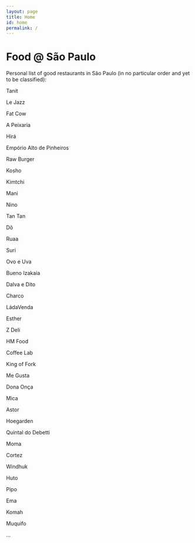 ```yaml
---
layout: page
title: Home
id: home
permalink: /
---
```


# Food @ São Paulo

Personal list of good restaurants in São Paulo (in no particular order and yet to be classified):

Tanit

Le Jazz

Fat Cow

A Peixaria

Hirá

Empório Alto de Pinheiros

Raw Burger

Kosho

Kimtchi

Mani

Nino

Tan Tan

Dô

Ruaa

Suri

Ovo e Uva

Bueno Izakaia

Dalva e Dito

Charco

LádaVenda

Esther

Z Deli

HM Food

Coffee Lab

King of Fork

Me Gusta

Dona Onça

Mica

Astor

Hoegarden

Quintal do Debetti

Moma

Cortez

Windhuk

Huto

Pipo

Ema

Komah

Muquifo

...

<style>
  .wrapper {
    max-width: 46em;
  }
</style>
